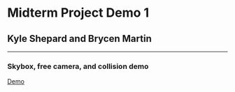 # Midterm Project Demo 1
## Kyle Shepard and Brycen Martin
---
### Skybox, free camera, and collision demo
[Demo](https://youtu.be/G1U0MsxIIXI)